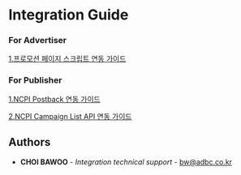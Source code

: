 # Integration Guide


### For Advertiser
[1.프로모션 페이지 스크립트 연동 가이드](https://github.com/adbc-tech/integration-guide/blob/master/CPA%20script%20integration%20guide%20for%20Advertiser.md)



### For Publisher
[1.NCPI Postback 연동 가이드](https://github.com/adbc-tech/integration-guide/blob/master/NCPI%20integration%20guide%20for%20publisher.md)

[2.NCPI Campaign List API 연동 가이드](https://github.com/adbc-tech/integration-guide/blob/master/Campaign%20list%20API%20guide%20for%20publisher.md)


## Authors

* **CHOI BAWOO** - *Integration technical support* - bw@adbc.co.kr